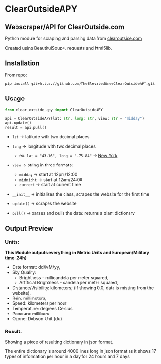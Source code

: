 # ClearOutsideAPY

## Webscraper/API for ClearOutside.com

Python module for scraping and parsing data from [clearoutside.com](https://clearoutside.com)

Created using [BeautifulSoup4](https://pypi.org/project/beautifulsoup4/), [requests](https://pypi.org/project/requests/) and [html5lib](https://pypi.org/project/html5lib/).

## Installation
From repo:
```
pip install git+https://github.com/TheElevatedOne/ClearOutsideAPY.git
```

## Usage

```python
from clear_outside_apy import ClearOutsideAPY

api = ClearOutsideAPY(lat: str, long: str, view: str = "midday")
api.update()
result = api.pull()
```
- `lat` -> latitude with two decimal places
- `long` -> longitude with two decimal places
  - ex. `lat = "43.16", long = "-75.84"` -> [New York](https://clearoutside.com/forecast/43.16/-75.84)  
- `view` -> string in three formats: 
  - `midday` -> start at 12pm/12:00
  - `midnight` -> start at 12am/24:00
  - `current` -> start at current time
    

- `__init__` -> initializes the class, scrapes the website for the first time <br>
- `update()` -> scrapes the website <br>
- `pull()` -> parses and pulls the data; returns a giant dictionary

## Output Preview

### Units:
**This Module outputs everything in Metric Units and European/Military time (24h)**
- Date format: dd/MM/yy,
- Sky Quality:
  - Brightness - millicandela per meter squared,
  - Artificial Brightness - candela per meter squared,
- Distance/Visibility: kilometers; (if showing 0.0, data is missing from the website),
- Rain: millimeters,
- Speed: kilometers per hour
- Temperature: degrees Celsius
- Pressure: millibars
- Ozone: Dobson Unit (du)

### Result:
Showing a piece of resulting dictionary in json format.

The entire dictionary is around 4000 lines long in json format as it shows 17 types of information per hour in a day for 24 hours and 7 days.

```json
```
